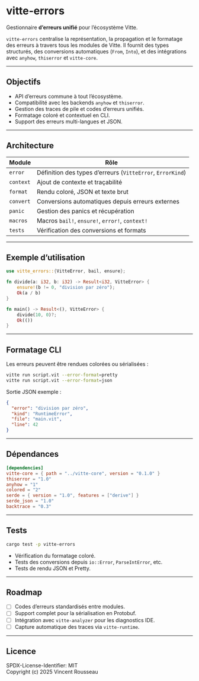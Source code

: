# vitte-errors

Gestionnaire **d’erreurs unifié** pour l’écosystème Vitte.

`vitte-errors` centralise la représentation, la propagation et le formatage des erreurs à travers tous les modules de Vitte. Il fournit des types structurés, des conversions automatiques (`From`, `Into`), et des intégrations avec `anyhow`, `thiserror` et `vitte-core`.

---

## Objectifs

- API d’erreurs commune à tout l’écosystème.
- Compatibilité avec les backends `anyhow` et `thiserror`.
- Gestion des traces de pile et codes d’erreurs unifiés.
- Formatage coloré et contextuel en CLI.
- Support des erreurs multi-langues et JSON.

---

## Architecture

| Module        | Rôle |
|----------------|------|
| `error`        | Définition des types d’erreurs (`VitteError`, `ErrorKind`) |
| `context`      | Ajout de contexte et traçabilité |
| `format`       | Rendu coloré, JSON et texte brut |
| `convert`      | Conversions automatiques depuis erreurs externes |
| `panic`        | Gestion des panics et récupération |
| `macros`       | Macros `bail!`, `ensure!`, `error!`, `context!` |
| `tests`        | Vérification des conversions et formats |

---

## Exemple d’utilisation

```rust
use vitte_errors::{VitteError, bail, ensure};

fn divide(a: i32, b: i32) -> Result<i32, VitteError> {
    ensure!(b != 0, "division par zéro");
    Ok(a / b)
}

fn main() -> Result<(), VitteError> {
    divide(10, 0)?;
    Ok(())
}
```

---

## Formatage CLI

Les erreurs peuvent être rendues colorées ou sérialisées :

```bash
vitte run script.vit --error-format=pretty
vitte run script.vit --error-format=json
```

Sortie JSON exemple :
```json
{
  "error": "division par zéro",
  "kind": "RuntimeError",
  "file": "main.vit",
  "line": 42
}
```

---

## Dépendances

```toml
[dependencies]
vitte-core = { path = "../vitte-core", version = "0.1.0" }
thiserror = "1.0"
anyhow = "1"
colored = "2"
serde = { version = "1.0", features = ["derive"] }
serde_json = "1.0"
backtrace = "0.3"
```

---

## Tests

```bash
cargo test -p vitte-errors
```

- Vérification du formatage coloré.
- Tests des conversions depuis `io::Error`, `ParseIntError`, etc.
- Tests de rendu JSON et Pretty.

---

## Roadmap

- [ ] Codes d’erreurs standardisés entre modules.
- [ ] Support complet pour la sérialisation en Protobuf.
- [ ] Intégration avec `vitte-analyzer` pour les diagnostics IDE.
- [ ] Capture automatique des traces via `vitte-runtime`.

---

## Licence

SPDX-License-Identifier: MIT  
Copyright (c) 2025 Vincent Rousseau
